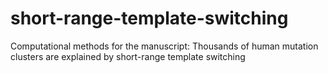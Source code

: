 # short-range-template-switching
Computational methods for the manuscript: Thousands of human mutation clusters are explained by short-range template switching
